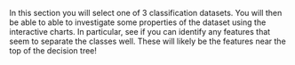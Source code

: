 In this section you will select one of 3 classification datasets. You will then be able to able to investigate some properties of the dataset using the interactive charts. In particular, see if you can identify any features that seem to separate the classes well. These will likely be the features near the top of the decision tree!